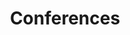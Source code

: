 ---
title: "Conferences"
description: "Since 2015 OHM has presented concepts and ideas at several conferences all over the world"
featured_image: "1543145685089.jfif"
---